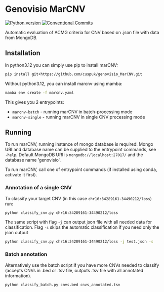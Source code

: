 # Genovisio MarCNV

[![Python version](https://img.shields.io/badge/python-3.12+-green.svg)](https://www.python.org/downloads/)
[![Conventional Commits](https://img.shields.io/badge/Conventional%20Commits-1.0.0-%23FE5196?logo=conventionalcommits&logoColor=white)](https://conventionalcommits.org)

Automatic evaluation of ACMG criteria for CNV based on .json file with data from MongoDB.

## Installation

In python3.12 you can simply use pip to install marCNV:

```bash
pip install git+https://github.com/cuspuk/genovisio_MarCNV.git
```

Without python3.12, you can install marcnv using mamba:

```bash
mamba env create -f marcnv.yaml
```

This gives you 2 entrypoints:

- `marcnv-batch` - running marCNV in batch-processing mode
- `marcnv-single` - running marCNV in single CNV processing mode

## Running

To run marCNV, running instance of mongo database is required. Mongo URI and database name can be supplied to the entrypoint commands, see `--help`. Default MongoDB URI is `mongodb://localhost:27017/` and the database name 'genovisio'.

To run marCNV, call one of entrypoint commands (if installed using conda, activate it first).

### Annotation of a single CNV

To classify your target CNV (in this case `chr16:34289161-34490212/loss`) run:

```bash
python classify_cnv.py chr16:34289161-34490212/loss
```

The same script with flag `-j` can output json file with all needed data for classification.
Flag `-s` skips the automatic classification if you need only the json output

```bash
python classify_cnv.py chr16:34289161-34490212/loss -j test.json -s
```

### Batch annotation

Alternatively use the batch script if you have more CNVs needed to classify (accepts CNVs in .bed or .tsv file, outputs .tsv file with all annotated
information).

```bash
python classify_batch.py cnvs.bed cnvs_annotated.tsv
```

